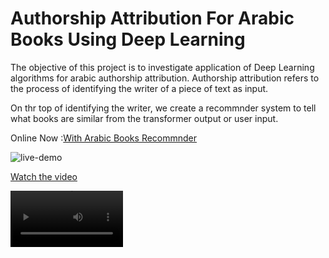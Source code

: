 # Authorship Attribution For Arabic Books Using Deep Learning

The objective of this project is to investigate application of Deep Learning algorithms for arabic authorship attribution. Authorship attribution refers to the process of identifying the writer of a piece of text as input.

On thr top of identifying the writer, we create a recommnder system to tell what books are similar from the transformer output or user input.

Online Now :[With Arabic Books Recommnder](https://share.streamlit.io/a-safarji/books-recommnder-/main/basedon_user.py)


![live-demo](https://user-images.githubusercontent.com/20365333/145676438-d1fd4105-fc14-4f57-9a43-eabf33f69876.gif)





[Watch the video](https://streamable.com/7kjspy)


<video src='https://streamable.com/7kjspy' width=180/>



